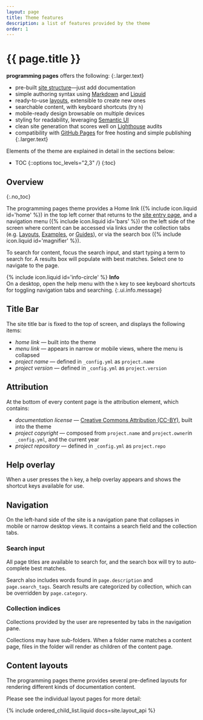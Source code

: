 ```yaml
---
layout: page
title: Theme features
description: a list of features provided by the theme
order: 1
---
```


# {{ page.title }}

**programming pages** offers the following:
{:.larger.text}

- pre-built [site structure](#overview)&mdash;just add documentation
- simple authoring syntax using [Markdown]({{site.baseurl}}/examples/sampler/#/examples/) and [Liquid][liquid]
- ready-to-use [layouts](#/layout_api), extensible to create new ones
- searchable content, with keyboard shortcuts (try `h`)
- mobile-ready design browsable on multiple devices
- styling for readability, leveraging [Semantic UI][semantic-ui]
- clean site generation that scores well on [Lighthouse][lighthouse] audits
- compatibility with [GitHub Pages][ghpages] for free hosting and simple publishing
{:.larger.text}

Elements of the theme are explained in detail in the sections below:

- TOC
{::options toc_levels="2,3" /}
{:toc}

## Overview
{:.no_toc}

The programming pages theme provides a Home link (<span>{% include icon.liquid id='home' %}</span>) in the top left corner that returns to the [site entry page][homepage], and a navigation menu (<span>{% include icon.liquid id='bars' %}</span>) on the left side of the screen where content can be accessed via links under the collection tabs (e.g. [Layouts](#/layout_api "toggle the Layouts collection"), [Examples](#/examples "toggle the Examples collection"), or [Guides](#/guides "toggle the Guides collection")), or via the search box (<span>{% include icon.liquid id='magnifier' %}</span>).

To search for content, focus the search input, and start typing a term to search for. A results box will populate with best matches. Select one to navigate to the page.

<span>{% include icon.liquid id='info-circle' %} <b>Info</b></span><br> On a desktop, open the help menu with the `h` key to see keyboard shortcuts for toggling navigation tabs and searching.
{:.ui.info.message}


## Title Bar

The site title bar is fixed to the top of screen, and displays the following items:

- _home link_ &mdash; built into the theme
- _menu link_ &mdash; appears in narrow or mobile views, where the menu is collapsed
- _project name_ &mdash; defined in `_config.yml` as `project.name`
- _project version_ &mdash; defined in `_config.yml` as `project.version`


## Attribution

At the bottom of every content page is the attribution element, which contains:

- _documentation license_ &mdash; [Creative Commons Attribution (CC-BY)][cc-by], built into the theme
- _project copyright_ &mdash; composed from `project.name` and `project.owner`in `_config.yml`, and the current year
- _project repository_ &mdash; defined in `_config.yml` as `project.repo`


## Help overlay

When a user presses the `h` key, a help overlay appears and shows the shortcut keys available for use.


## Navigation

On the left-hand side of the site is a navigation pane that collapses in mobile or narrow desktop views. It contains a search field and the collection tabs.

### Search input

All page titles are available to search for, and the search box will try to auto-complete best matches.

Search also includes words found in `page.description` and `page.search_tags`. Search results are categorized by collection, which can be overridden by `page.category`.

### Collection indices

Collections provided by the user are represented by tabs in the navigation pane.

Collections may have sub-folders. When a folder name matches a content page, files in the folder will render as children of the content page.

## Content layouts

The programming pages theme provides several pre-defined layouts for rendering different kinds of documentation content.

Please see the individual layout pages for more detail:

{% include ordered_child_list.liquid docs=site.layout_api %}



[cc-by]: https://creativecommons.org/licenses/by/4.0/ "Creative Commons Attribution 4.0 International (CC BY 4.0)"
[ghpages]: https://pages.github.com/ "Websites for you and your projects. Hosted directly from your GitHub repository"
[homepage]: {{site.baseurl}}/guides/Authoring-Documentation/#homepage "User-authored homepage"
[liquid]: https://shopify.github.io/liquid/ "Safe, customer-facing template language for flexible web apps"
[lighthouse]: https://developers.google.com/web/tools/lighthouse/ "Lighthouse is an open-source, automated tool for improving the quality of web pages"
[semantic-ui]: https://semantic-ui.com/ "Semantic is a development framework that helps create beautiful, responsive layouts using human-friendly HTML"
